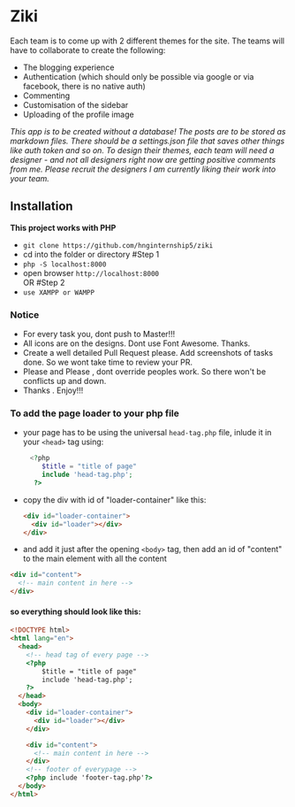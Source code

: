 # Ziki

Each team is to come up with 2 different themes for the site. The teams will have to collaborate to create the following:

- The blogging experience
- Authentication (which should only be possible via google or via facebook, there is no native auth)
- Commenting
- Customisation of the sidebar
- Uploading of the profile image

*This app is to be created *without a database*! The posts are to be stored as markdown files.*
_There should be a settings.json file that saves other things like auth token and so on.
To design their themes, each team will need a designer - and not all designers right now are getting positive comments from me. Please recruit the designers I am currently liking their work into your team._

## Installation

**This project works with PHP**

- `git clone https://github.com/hnginternship5/ziki`
- cd into the folder or directory
  #Step 1
- `php -S localhost:8000`
- open browser `http://localhost:8000`  
  OR
  #Step 2
- `use XAMPP or WAMPP`

### Notice

- For every task you, dont push to Master!!!
- All icons are on the designs. Dont use Font Awesome. Thanks.
- Create a well detailed Pull Request please. Add screenshots of tasks done. So we wont take time to review your PR.
- Please and Please , dont override peoples work. So there won't be conflicts up and down.
- Thanks . Enjoy!!!

### To add the page loader to your php file

- your page has to be using the universal `head-tag.php` file, inlude it in your `<head>` tag using:

```php
     <?php
        $title = "title of page"
        include 'head-tag.php';
      ?>
```

- copy the div with id of "loader-container" like this:
  ```html
  <div id="loader-container">
    <div id="loader"></div>
  </div>
  ```
- and add it just after the opening `<body>` tag, then add an id of "content" to the main element with all the content

```html
<div id="content">
  <!-- main content in here -->
</div>
```

#### so everything should look like this:

```html
<!DOCTYPE html>
<html lang="en">
  <head>
    <!-- head tag of every page -->
    <?php
        $title = "title of page" 
        include 'head-tag.php';
    ?>
  </head>
  <body>
    <div id="loader-container">
      <div id="loader"></div>
    </div>

    <div id="content">
      <!-- main content in here -->
    </div>
    <!-- footer of everypage -->
    <?php include 'footer-tag.php'?>
  </body>
</html>
```
